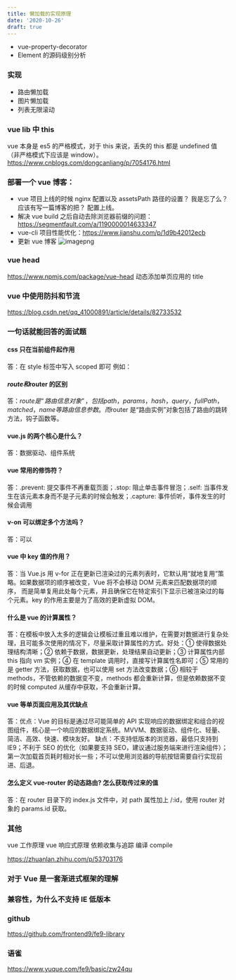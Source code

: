 ```yaml
---
title: 懒加载的实现原理
date: '2020-10-26'
draft: true
---
```


- vue-property-decorator
- Element 的源码级别分析

### 实现

- 路由懒加载
- 图片懒加载
- 列表无限滚动

### vue lib 中 this

vue 本身是 es5 的严格模式，对于 this 来说，丢失的 this 都是 undefined 值（非严格模式下应该是 window）。
https://www.cnblogs.com/dongcanliang/p/7054176.html

### 部署一个 vue 博客：

- vue 项目上线的时候 nginx 配置以及 assetsPath 路径的设置？ 我是忘了么？ 应该有写一篇博客的把？ 配置上线。
- 解决 vue build 之后自动去除浏览器前缀的问题： https://segmentfault.com/a/1190000014633347
- vue-cli 项目性能优化：https://www.jianshu.com/p/1d9b42012ecb
- 更新 vue 博客 ![imagepng](http://media.zhijianzhang.cn//file/2018/10/1a004525ef6f468ebf36318d5f58407d_image.png)

### vue head

https://www.npmjs.com/package/vue-head 动态添加单页应用的 title

### vue 中使用防抖和节流

https://blog.csdn.net/qq_41000891/article/details/82733532

### 一句话就能回答的面试题

#### css 只在当前组件起作用

答：在 style 标签中写入 scoped 即可 例如：<style scoped></style>

#### $route和$router 的区别

答：$route是“路由信息对象”，包括path，params，hash，query，fullPath，matched，name等路由信息参数。而$router 是“路由实例”对象包括了路由的跳转方法，钩子函数等。

#### vue.js 的两个核心是什么？

答：数据驱动、组件系统

#### vue 常用的修饰符？

答：.prevent: 提交事件不再重载页面；.stop: 阻止单击事件冒泡；.self: 当事件发生在该元素本身而不是子元素的时候会触发；.capture: 事件侦听，事件发生的时候会调用

#### v-on 可以绑定多个方法吗？

答：可以

#### vue 中 key 值的作用？

答：当 Vue.js 用 v-for 正在更新已渲染过的元素列表时，它默认用“就地复用”策略。如果数据项的顺序被改变，Vue 将不会移动 DOM 元素来匹配数据项的顺序， 而是简单复用此处每个元素，并且确保它在特定索引下显示已被渲染过的每个元素。key 的作用主要是为了高效的更新虚拟 DOM。

#### 什么是 vue 的计算属性？

答：在模板中放入太多的逻辑会让模板过重且难以维护，在需要对数据进行复杂处理，且可能多次使用的情况下，尽量采取计算属性的方式。好处：① 使得数据处理结构清晰；② 依赖于数据，数据更新，处理结果自动更新；③ 计算属性内部 this 指向 vm 实例；④ 在 template 调用时，直接写计算属性名即可；⑤ 常用的是 getter 方法，获取数据，也可以使用 set 方法改变数据；⑥ 相较于 methods，不管依赖的数据变不变，methods 都会重新计算，但是依赖数据不变的时候 computed 从缓存中获取，不会重新计算。

#### vue 等单页面应用及其优缺点

答：优点：Vue 的目标是通过尽可能简单的 API 实现响应的数据绑定和组合的视图组件，核心是一个响应的数据绑定系统。MVVM、数据驱动、组件化、轻量、简洁、高效、快速、模块友好。
缺点：不支持低版本的浏览器，最低只支持到 IE9；不利于 SEO 的优化（如果要支持 SEO，建议通过服务端来进行渲染组件）；第一次加载首页耗时相对长一些；不可以使用浏览器的导航按钮需要自行实现前进、后退。

#### 怎么定义 vue-router 的动态路由? 怎么获取传过来的值

答：在 router 目录下的 index.js 文件中，对 path 属性加上 /:id，使用 router 对象的 params.id 获取。

### 其他

vue 工作原理
vue 响应式原理
依赖收集与追踪
编译 compile

https://zhuanlan.zhihu.com/p/53703176

### 对于 Vue 是一套渐进式框架的理解

### 兼容性，为什么不支持 IE 低版本

### github

<https://github.com/frontend9/fe9-library>

### 语雀

<https://www.yuque.com/fe9/basic/zw24qu>
